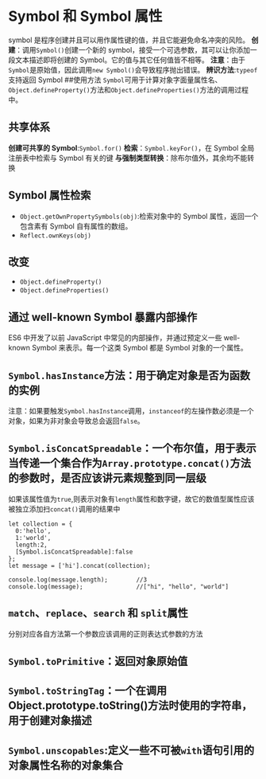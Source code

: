 # Symbol 和 Symbol 属性

symbol 是程序创建并且可以用作属性键的值，并且它能避免命名冲突的风险。
**创建**：调用`Symbol()`创建一个新的 symbol，接受一个可选参数，其可以让你添加一段文本描述即将创建的 Symbol。它的值与其它任何值皆不相等。
**注意**：由于`Symbol`是原始值，因此调用`new Symbol()`会导致程序抛出错误。
**辨识方法**:`typeof`支持返回 Symbol ##使用方法
`Symbol`可用于计算对象字面量属性名、`Object.defineProperty()`方法和`Object.defineProperties()`方法的调用过程中。

## 共享体系

**创建可共享的 Symbol**:`Symbol.for()`
**检索**：`Symbol.keyFor()`，在 Symbol 全局注册表中检索与 Symbol 有关的键
**与强制类型转换**：除布尔值外，其余均不能转换

## Symbol 属性检索

- `Object.getOwnPropertySymbols(obj)`:检索对象中的 Symbol 属性，返回一个包含素有 Symbol 自有属性的数组。
- `Reflect.ownKeys(obj)`

## 改变

- `Object.defineProperty()`
- `Object.defineProperties()`

## 通过 well-known Symbol 暴露内部操作

ES6 中开发了以前 JavaScript 中常见的内部操作，并通过预定义一些 well-known Symbol 来表示。每一个这类 Symbol 都是 Symbol 对象的一个属性。

## `Symbol.hasInstance`方法：用于确定对象是否为函数的实例

注意：如果要触发`Symbol.hasInstance`调用，`instanceof`的左操作数必须是一个对象，如果为非对象会导致总会返回`false`。

## `Symbol.isConcatSpreadable`：一个布尔值，用于表示当传递一个集合作为`Array.prototype.concat()`方法的参数时，是否应该讲元素规整到同一层级

如果该属性值为`true`,则表示对象有`length`属性和数字键，故它的数值型属性应该被独立添加扫`concat()`调用的结果中

```
let collection = {
  0:'hello',
  1:'world',
  length:2,
  [Symbol.isConcatSpreadable]:false
};
let message = ['hi'].concat(collection);

console.log(message.length);        //3
console.log(message);               //["hi", "hello", "world"]
```

## `match`、`replace`、`search` 和 `split`属性

分别对应各自方法第一个参数应该调用的正则表达式参数的方法

## `Symbol.toPrimitive`：返回对象原始值

## `Symbol.toStringTag`：一个在调用 Object.prototype.toString()方法时使用的字符串，用于创建对象描述

## `Symbol.unscopables`:定义一些不可被`with`语句引用的对象属性名称的对象集合

